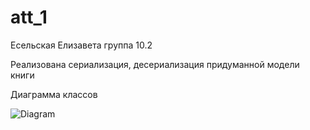 # att_1

Есельская Елизавета группа 10.2

Реализована сериализация, десериализация придуманной модели книги

Диаграмма классов 

![Diagram](https://github.com/ElizavetaEselsk/att_1/assets/120220112/802b236d-6394-4d31-a68e-6ccb464bc3dc)

